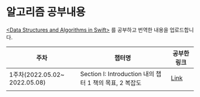 # 알고리즘 공부내용

[\<Data Structures and Algorithms in Swift\>](https://www.raywenderlich.com/books/data-structures-algorithms-in-swift/v4.0/chapters/i-what-you-need) 를 공부하고 번역한 내용을 업로드합니다. 


|   주차	 |  챕터명 	|  공부한 링크 	|
|---	|---	|---	|
| 1주차(2022.05.02~ 2022.05.08)	|  Section I: Introduction 내의 챕터 1 책의 목표, 2 복잡도	|  [Link](https://kimdee.notion.site/1-fd9fbb27908049848389c4c4cd24ad3b) 	|
|   	|   	|   	|

